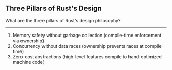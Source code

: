 ## Three Pillars of Rust's Design

What are the three pillars of Rust's design philosophy?

---

1. Memory safety without garbage collection (compile-time enforcement via ownership)
2. Concurrency without data races (ownership prevents races at compile time)
3. Zero-cost abstractions (high-level features compile to hand-optimized machine code)

